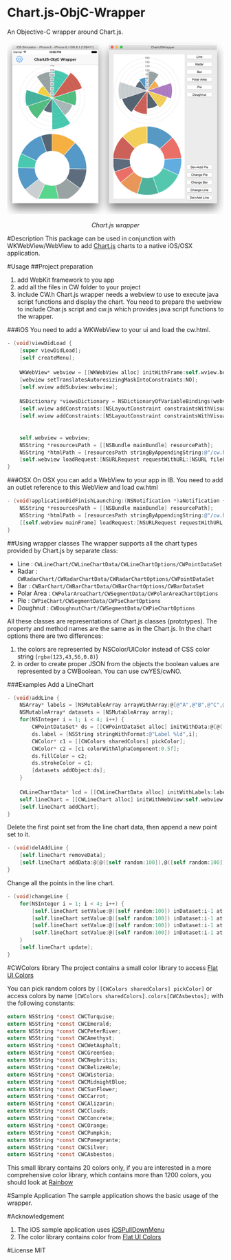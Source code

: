 # Chart.js-ObjC-Wrapper
An Objective-C wrapper around Chart.js. 

<p align="center">
	<img src="doc/sample.png" alt="Sample">
	<p align="center">
		<em>Chart.js wrapper</em>
	</p>
</p>

#Description
This package can be used in conjunction with WKWebView/WebView to add [Chart.js](http://www.chartjs.org) charts to a native iOS/OSX application. 


#Usage
##Project preparation
1. add WebKit framework to you app
2. add all the files in CW folder to your project
3. include CW.h
Chart.js wrapper needs a webview to use to execute java script functions and display the chart. You need to prepare the webview to include Char.js script and cw.js which provides java script functions to the wrapper. 

###iOS
You need to add a WKWebView to your ui and load the cw.html.
```objective-c
- (void)viewDidLoad {
	[super viewDidLoad];
	[self createMenu];
	
	WKWebView* webview = [[WKWebView alloc] initWithFrame:self.wview.bounds];
	[webview setTranslatesAutoresizingMaskIntoConstraints:NO];
	[self.wview addSubview:webview];
	
	NSDictionary *viewsDictionary = NSDictionaryOfVariableBindings(webview);
	[self.wview addConstraints:[NSLayoutConstraint constraintsWithVisualFormat:@"V:|[webview]|" options:0 metrics:nil views:viewsDictionary]];
	[self.wview addConstraints:[NSLayoutConstraint constraintsWithVisualFormat:@"H:|[webview]|" options:0 metrics:nil views:viewsDictionary]];
	
	
	self.webview = webview;
	NSString *resourcesPath = [[NSBundle mainBundle] resourcePath];
	NSString *htmlPath = [resourcesPath stringByAppendingString:@"/cw.html"];
	[self.webview loadRequest:[NSURLRequest requestWithURL:[NSURL fileURLWithPath:htmlPath]]];
}
```
###OSX
On OSX you can add a WebView to your app in IB. You need to add an outlet reference to this WebView and load cw.html
```objective-c
- (void)applicationDidFinishLaunching:(NSNotification *)aNotification {
	NSString *resourcesPath = [[NSBundle mainBundle] resourcePath];
	NSString *htmlPath = [resourcesPath stringByAppendingString:@"/cw.html"];
	[[self.webview mainFrame] loadRequest:[NSURLRequest requestWithURL:[NSURL fileURLWithPath:htmlPath]]];
}
```
##Using wrapper classes
The wrapper supports all the chart types provided by Chart.js by separate class:
- Line : ```CWLineChart/CWLineChartData/CWLineChartOptions/CWPointDataSet```
- Radar : ```CWRadarChart/CWRadarChartData/CWRadarChartOptions/CWPointDataSet```
- Bar : ```CWBarChart/CWBarChartData/CWBarChartOptions/CWBarDataSet```
- Polar Area : ```CWPolarAreaChart/CWSegmentData/CWPolarAreaChartOptions```
- Pie : ```CWPieChart/CWSegmentData/CWPieChartOptions``` 
- Doughnut : ```CWDoughnutChart/CWSegmentData/CWPieChartOptions```

All these classes are representations of Chart.js classes (prototypes). The property and method names are the same as in the Chart.js.
In the chart options there are two differences:
1. the colors are represented by NSColor/UIColor instead of CSS color string (```rgba(123,43,56,0.8)```)
2. in order to create proper JSON from the objects the boolean values are represented by a CWBoolean. You can use cwYES/cwNO.

###Examples
Add a LineChart
```objective-c
- (void)addLine {
	NSArray* labels = [NSMutableArray arrayWithArray:@[@"A",@"B",@"C",@"D"]];
	NSMutableArray* datasets = [NSMutableArray array];
	for(NSInteger i = 1; i < 4; i++) {
		CWPointDataSet* ds = [[CWPointDataSet alloc] initWithData:@[@([self random:100]),@([self random:100]),@([self random:100]),@([self random:100])]];
		ds.label = [NSString stringWithFormat:@"Label %ld",i];
		CWColor* c1 = [[CWColors sharedColors] pickColor];
		CWColor* c2 = [c1 colorWithAlphaComponent:0.5f];
		ds.fillColor = c2;
		ds.strokeColor = c1;
		[datasets addObject:ds];
	}
	
	CWLineChartData* lcd = [[CWLineChartData alloc] initWithLabels:labels andDataSet:datasets];
	self.lineChart = [[CWLineChart alloc] initWithWebView:self.webview name:@"LineChart1" width:300 height:200 data:lcd options:nil];
	[self.lineChart addChart];
}
```
Delete the first point set from the line chart data, then append a new point set to it.
```objective-c
- (void)delAddLine {
	[self.lineChart removeData];
	[self.lineChart addData:@[@([self random:100]),@([self random:100]),@([self random:100]),@([self random:100])] label:@"W"];
}
```
Change all the points in the line chart.
```objective-c
- (void)changeLine {
	for(NSInteger i = 1; i < 4; i++) {
		[self.lineChart setValue:@([self random:100]) inDataset:i-1 at:0];
		[self.lineChart setValue:@([self random:100]) inDataset:i-1 at:1];
		[self.lineChart setValue:@([self random:100]) inDataset:i-1 at:2];
		[self.lineChart setValue:@([self random:100]) inDataset:i-1 at:3];
	}
	[self.lineChart update];
}
```
#CWColors library
The project contains a small color library to access [Flat UI Colors](http://flatuicolors.com)

You can pick random colors by ```[[CWColors sharedColors] pickColor]``` or access colors by name ```[CWColors sharedColors].colors[CWCAsbestos];``` with the following constants:
```objective-c
extern NSString *const CWCTurquise;
extern NSString *const CWCEmerald;
extern NSString *const CWCPeterRiver;
extern NSString *const CWCAmethyst;
extern NSString *const CWCWetAsphalt;
extern NSString *const CWCGreenSea;
extern NSString *const CWCNephritis;
extern NSString *const CWCBelizeHole;
extern NSString *const CWCWisteria;
extern NSString *const CWCMidnightBlue;
extern NSString *const CWCSunFlower;
extern NSString *const CWCCarrot;
extern NSString *const CWCAlizarin;
extern NSString *const CWCClouds;
extern NSString *const CWCConcrete;
extern NSString *const CWCOrange;
extern NSString *const CWCPumpkin;
extern NSString *const CWCPomegrante;
extern NSString *const CWCSilver;
extern NSString *const CWCAsbestos;
```
This small library contains 20 colors only, if you are interested in a more comprehensive color library, which contains more than 1200 colors, you should look at [Rainbow](https://github.com/NorthernRealities/Rainbow)

#Sample Application
The sample application shows the basic usage of the wrapper.

#Acknowledgement
1. The iOS sample application uses [iOSPullDownMenu](https://github.com/BernardGatt/iOSPullDownMenu)
2. The color library contains color from [Flat UI Colors](http://flatuicolors.com)

#License
MIT

